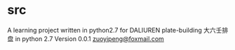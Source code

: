 # src
A learning project written in python2.7 for DALIUREN plate-building
大六壬排盘 in python 2.7
Version 0.0.1
zuoyipeng@foxmail.com